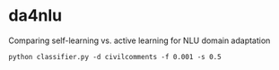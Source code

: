 # da4nlu
Comparing self-learning vs. active learning for NLU domain adaptation

```
python classifier.py -d civilcomments -f 0.001 -s 0.5 
```